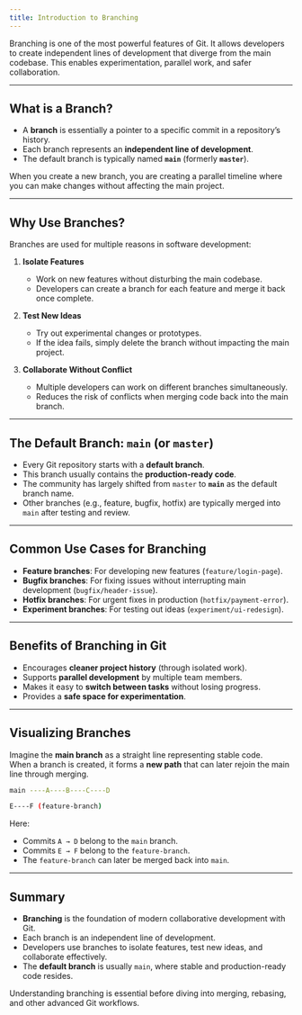 ```yaml
---
title: Introduction to Branching
---
```


Branching is one of the most powerful features of Git. It allows developers to create independent lines of development that diverge from the main codebase. This enables experimentation, parallel work, and safer collaboration.

---

## What is a Branch?

- A **branch** is essentially a pointer to a specific commit in a repository’s history.
- Each branch represents an **independent line of development**.
- The default branch is typically named **`main`** (formerly **`master`**).

When you create a new branch, you are creating a parallel timeline where you can make changes without affecting the main project.

---

## Why Use Branches?

Branches are used for multiple reasons in software development:

1. **Isolate Features**
   - Work on new features without disturbing the main codebase.
   - Developers can create a branch for each feature and merge it back once complete.

2. **Test New Ideas**
   - Try out experimental changes or prototypes.
   - If the idea fails, simply delete the branch without impacting the main project.

3. **Collaborate Without Conflict**
   - Multiple developers can work on different branches simultaneously.
   - Reduces the risk of conflicts when merging code back into the main branch.

---

## The Default Branch: `main` (or `master`)

- Every Git repository starts with a **default branch**.
- This branch usually contains the **production-ready code**.
- The community has largely shifted from `master` to **`main`** as the default branch name.
- Other branches (e.g., feature, bugfix, hotfix) are typically merged into `main` after testing and review.

---

## Common Use Cases for Branching

- **Feature branches**: For developing new features (`feature/login-page`).
- **Bugfix branches**: For fixing issues without interrupting main development (`bugfix/header-issue`).
- **Hotfix branches**: For urgent fixes in production (`hotfix/payment-error`).
- **Experiment branches**: For testing out ideas (`experiment/ui-redesign`).

---

## Benefits of Branching in Git

- Encourages **cleaner project history** (through isolated work).
- Supports **parallel development** by multiple team members.
- Makes it easy to **switch between tasks** without losing progress.
- Provides a **safe space for experimentation**.

---

## Visualizing Branches

Imagine the **main branch** as a straight line representing stable code.  
When a branch is created, it forms a **new path** that can later rejoin the main line through merging.

```bash
main ----A----B----C----D

E----F (feature-branch)
```

Here:

- Commits `A → D` belong to the `main` branch.
- Commits `E → F` belong to the `feature-branch`.
- The `feature-branch` can later be merged back into `main`.

---

## Summary

- **Branching** is the foundation of modern collaborative development with Git.
- Each branch is an independent line of development.
- Developers use branches to isolate features, test new ideas, and collaborate effectively.
- The **default branch** is usually `main`, where stable and production-ready code resides.

Understanding branching is essential before diving into merging, rebasing, and other advanced Git workflows.
